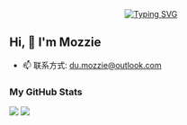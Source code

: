 <div align="center">
  <a href="https://blog.sunguoqi.com/">
    <img src="https://readme-typing-svg.demolab.com?font=Fira+Code&pause=1000&color=024EF7&width=435&lines=唯有热爱能抵漫长岁月！&center=true&size=27" alt="Typing SVG" />
  </a>
</div>

## Hi, 👋 I'm Mozzie

- 📫 联系方式: du.mozzie@outlook.com

### My GitHub Stats

<div align="left">
  <img src="https://github-readme-stats.vercel.app/api?username=du-mozzie&show_icons=true" /> 
  <img src="https://github-readme-stats.vercel.app/api/top-langs/?username=du-mozzie&layout=compact&langs_count=6&text_color=000&icon_color=fff&theme=graywhite" />
</div>
